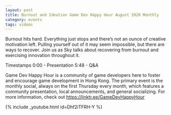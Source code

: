 ```yaml
---
layout: post
title: Burnout and Ideation Game Dev Happy Hour August 2020 Monthly
category: events
tags: videos
---
```


Burnout hits hard. Everything just stops and there’s not an ounce of creative motivation left. Pulling yourself out of it may seem impossible, but there are ways to recover. Join us as Sky talks about recovering from burnout and exercising innovation throughout it.

Timestamps
0:00 - Presentation
5:48 - Q&A

Game Dev Happy Hour is a community of game developers here to foster and encourage game development in Hong Kong. The primary event is the monthly social, always on the first Thursday every month, which features a community presentation, local announcements, and general socializing. For more information, check out https://linktr.ee/GameDevHappyHour

{% include _youtube.html id=Dhf2iTFRH-Y %}
